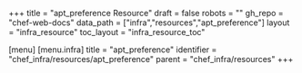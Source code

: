 +++
title = "apt_preference Resource"
draft = false
robots = ""
gh_repo = "chef-web-docs"
data_path = ["infra","resources","apt_preference"]
layout = "infra_resource"
toc_layout = "infra_resource_toc"

[menu]
  [menu.infra]
    title = "apt_preference"
    identifier = "chef_infra/resources/apt_preference"
    parent = "chef_infra/resources"
+++

<!-- The contents of this page are automatically generated from the apt_preference.yaml file in the data directory. -->
<!-- To suggest a change, edit the https://github.com/chef/chef/blob/main/lib/chef/resource/apt_preference.rb file
      and submit a pull request to the https://github.com/chef/chef repository. -->
